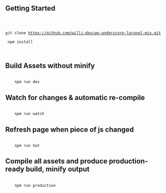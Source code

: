 Getting Started
---------------

<code>
	
git clone https://github.com/willi-dev/wp-underscore-laravel-mix.git <br>
npm install

</code>


Build Assets without minify
---------------

<code>
	npm run dev
</code>

Watch for changes & automatic re-compile
---------------
<code>
	npm run watch
</code>

Refresh page when piece of js changed
---------------
<code>
	npm run hot
</code>

Compile all assets and produce production-ready build, minify output
---------------
<code>
	npm run production
</code>